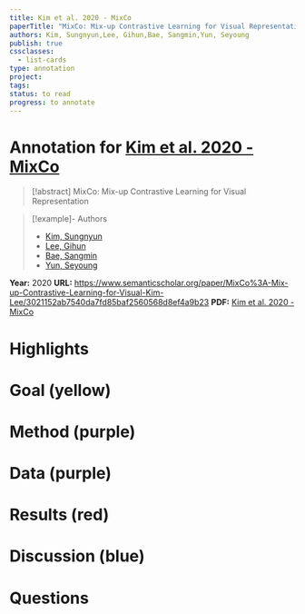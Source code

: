 ```yaml
---
title: Kim et al. 2020 - MixCo
paperTitle: "MixCo: Mix-up Contrastive Learning for Visual Representation"
authors: Kim, Sungnyun,Lee, Gihun,Bae, Sangmin,Yun, Seyoung
publish: true
cssclasses:
  - list-cards
type: annotation
project:
tags:
status: to read
progress: to annotate
---
```

# Annotation for [Kim et al. 2020 - MixCo](Papers/References/Kim%20et%20al.%202020%20-%20MixCo)

> [!abstract] MixCo: Mix-up Contrastive Learning for Visual Representation

> [!example]- Authors
> - [Kim, Sungnyun](Kim%2C%20Sungnyun)
> - [Lee, Gihun](Lee%2C%20Gihun)
> - [Bae, Sangmin](Bae%2C%20Sangmin)
> - [Yun, Seyoung](Yun%2C%20Seyoung)

**Year:** 2020
**URL:** https://www.semanticscholar.org/paper/MixCo%3A-Mix-up-Contrastive-Learning-for-Visual-Kim-Lee/3021152ab7540da7fd85baf2560568d8ef4a9b23
**PDF:** [Kim et al. 2020 - MixCo](Papers/PDFs/Kim%20et%20al.%202020%20-%20MixCo%20Mix-up%20Contrastive%20Learning%20for%20Visual%20Representation.pdf)

# Highlights


# Goal (yellow)


# Method (purple)


# Data (purple)


# Results (red)


# Discussion (blue)


# Questions

